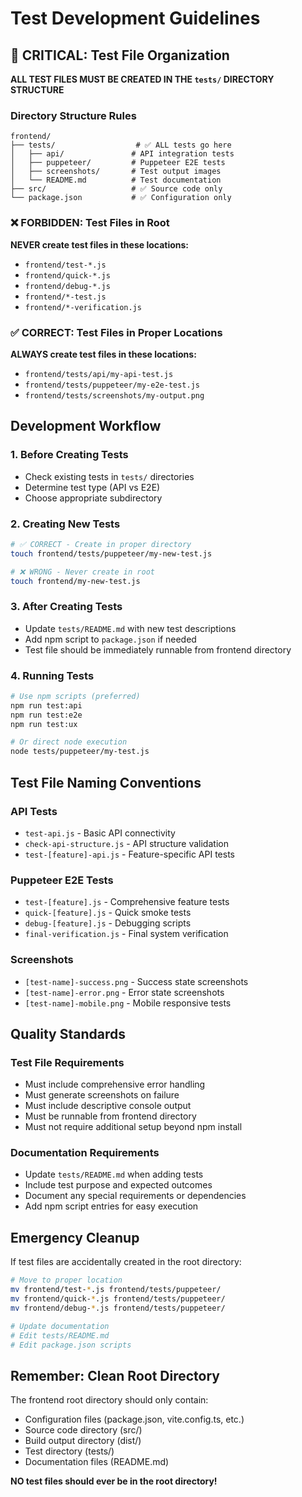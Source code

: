 # Test Development Guidelines

## 🚨 CRITICAL: Test File Organization

**ALL TEST FILES MUST BE CREATED IN THE `tests/` DIRECTORY STRUCTURE**

### Directory Structure Rules

```
frontend/
├── tests/                  # ✅ ALL tests go here
│   ├── api/               # API integration tests
│   ├── puppeteer/         # Puppeteer E2E tests
│   ├── screenshots/       # Test output images
│   └── README.md          # Test documentation
├── src/                   # ✅ Source code only
└── package.json           # ✅ Configuration only
```

### ❌ FORBIDDEN: Test Files in Root

**NEVER create test files in these locations:**
- `frontend/test-*.js`
- `frontend/quick-*.js`
- `frontend/debug-*.js`
- `frontend/*-test.js`
- `frontend/*-verification.js`

### ✅ CORRECT: Test Files in Proper Locations

**ALWAYS create test files in these locations:**
- `frontend/tests/api/my-api-test.js`
- `frontend/tests/puppeteer/my-e2e-test.js`
- `frontend/tests/screenshots/my-output.png`

## Development Workflow

### 1. Before Creating Tests
- Check existing tests in `tests/` directories
- Determine test type (API vs E2E)
- Choose appropriate subdirectory

### 2. Creating New Tests
```bash
# ✅ CORRECT - Create in proper directory
touch frontend/tests/puppeteer/my-new-test.js

# ❌ WRONG - Never create in root
touch frontend/my-new-test.js
```

### 3. After Creating Tests
- Update `tests/README.md` with new test descriptions
- Add npm script to `package.json` if needed
- Test file should be immediately runnable from frontend directory

### 4. Running Tests
```bash
# Use npm scripts (preferred)
npm run test:api
npm run test:e2e
npm run test:ux

# Or direct node execution
node tests/puppeteer/my-test.js
```

## Test File Naming Conventions

### API Tests
- `test-api.js` - Basic API connectivity
- `check-api-structure.js` - API structure validation
- `test-[feature]-api.js` - Feature-specific API tests

### Puppeteer E2E Tests
- `test-[feature].js` - Comprehensive feature tests
- `quick-[feature].js` - Quick smoke tests
- `debug-[feature].js` - Debugging scripts
- `final-verification.js` - Final system verification

### Screenshots
- `[test-name]-success.png` - Success state screenshots
- `[test-name]-error.png` - Error state screenshots
- `[test-name]-mobile.png` - Mobile responsive tests

## Quality Standards

### Test File Requirements
- Must include comprehensive error handling
- Must generate screenshots on failure
- Must include descriptive console output
- Must be runnable from frontend directory
- Must not require additional setup beyond npm install

### Documentation Requirements
- Update `tests/README.md` when adding tests
- Include test purpose and expected outcomes
- Document any special requirements or dependencies
- Add npm script entries for easy execution

## Emergency Cleanup

If test files are accidentally created in the root directory:

```bash
# Move to proper location
mv frontend/test-*.js frontend/tests/puppeteer/
mv frontend/quick-*.js frontend/tests/puppeteer/
mv frontend/debug-*.js frontend/tests/puppeteer/

# Update documentation
# Edit tests/README.md
# Edit package.json scripts
```

## Remember: Clean Root Directory

The frontend root directory should only contain:
- Configuration files (package.json, vite.config.ts, etc.)
- Source code directory (src/)
- Build output directory (dist/)
- Test directory (tests/)
- Documentation files (README.md)

**NO test files should ever be in the root directory!**